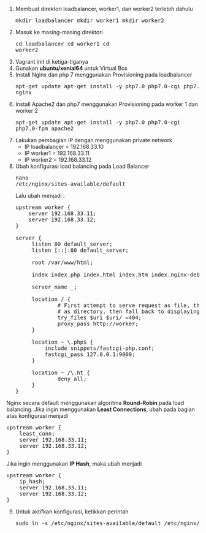1. Membuat direktori loadbalancer, worker1, dan worker2 terlebih dahulu
        <pre>mkdir loadbalancer
      mkdir worker1
      mkdir worker2</pre>
2. Masuk ke masing-masing direktori
        <pre>cd loadbalancer
      cd worker1
      cd worker2</pre>
3. Vagrant init di ketiga-tiganya
4. Gunakan <strong>ubuntu/xenial64</strong> untuk Virtual Box
5. Install Nginx dan php 7 menggunakan Provisioning pada loadbalancer
        <pre>apt-get update
        apt-get install -y php7.0 php7.0-cgi php7.0-fpm nginx</pre>
6. Install Apache2 dan php7 menggunakan Provisioning pada worker 1 dan worker 2
        <pre>apt-get update
        apt-get install -y php7.0 php7.0-cgi php7.0-fpm apache2</pre>
7. Lakukan pembagian IP dengan menggunakan private network
    * IP loadbalancer = 192.168.33.10
    * IP worker1 = 192.168.33.11
    * IP worker2 = 192.168.33.12
8. Ubah konfigurasi load balancing pada Load Balancer 
        <pre>nano /etc/nginx/sites-available/default</pre>
   Lalu ubah menjadi :
      <pre>upstream worker {
       server 192.168.33.11;
       server 192.168.33.12;
   }
   
   server {
        listen 80 default_server;
        listen [::]:80 default_server;
        
        root /var/www/html;
        
        index index.php index.html index.htm index.nginx-debian.html;
        
        server_name _;
        
        location / {
                # First attempt to serve request as file, then
                # as directory, then fall back to displaying a 404.
                try_files $uri $uri/ =404;
                proxy_pass http://worker;
        }
        
        location ~ \.php$ {
            include snippets/fastcgi-php.conf;
            fastcgi_pass 127.0.0.1:9000;
        }
        
        location ~ /\.ht {
                deny all;
        }
   }</pre>

Nginx secara default menggunakan algoritma <strong>Round-Robin</strong> pada load balancing. Jika ingin menggunakan <strong>Least Connections</strong>, ubah pada bagian atas konfigurasi menjadi
   <pre>upstream worker {
    least_conn;
    server 192.168.33.11;
    server 192.168.33.12;
}</pre>

Jika ingin menggunakan <strong>IP Hash</strong>, maka ubah menjadi
   <pre>upstream worker {
    ip_hash;
    server 192.168.33.11;
    server 192.168.33.12;
}</pre>

9. Untuk aktifkan konfigurasi, ketikkan perintah 
      <pre>sudo ln -s /etc/nginx/sites-available/default /etc/nginx/site-enable/</pre>
